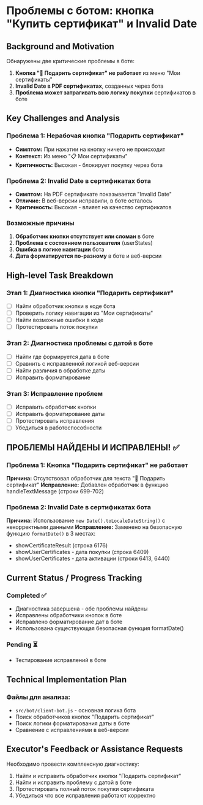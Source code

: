 # Проблемы с ботом: кнопка "Купить сертификат" и Invalid Date

## Background and Motivation

Обнаружены две критические проблемы в боте:
1. **Кнопка "💝 Подарить сертификат" не работает** из меню "Мои сертификаты"
2. **Invalid Date в PDF сертификатах**, созданных через бота
3. **Проблема может затрагивать всю логику покупки** сертификатов в боте

## Key Challenges and Analysis

### Проблема 1: Нерабочая кнопка "Подарить сертификат"
- **Симптом:** При нажатии на кнопку ничего не происходит
- **Контекст:** Из меню "📋 Мои сертификаты" 
- **Критичность:** Высокая - блокирует покупку через бота

### Проблема 2: Invalid Date в сертификатах бота
- **Симптом:** На PDF сертификате показывается "Invalid Date"
- **Отличие:** В веб-версии исправили, в боте осталось
- **Критичность:** Высокая - влияет на качество сертификатов

### Возможные причины
1. **Обработчик кнопки отсутствует или сломан** в боте
2. **Проблема с состоянием пользователя** (userStates)
3. **Ошибка в логике навигации** бота
4. **Дата форматируется по-разному** в боте и веб-версии

## High-level Task Breakdown

### Этап 1: Диагностика кнопки "Подарить сертификат"
- [ ] Найти обработчик кнопки в коде бота
- [ ] Проверить логику навигации из "Мои сертификаты"
- [ ] Найти возможные ошибки в коде
- [ ] Протестировать поток покупки

### Этап 2: Диагностика проблемы с датой в боте
- [ ] Найти где формируется дата в боте
- [ ] Сравнить с исправленной логикой веб-версии
- [ ] Найти различия в обработке даты
- [ ] Исправить форматирование

### Этап 3: Исправление проблем
- [ ] Исправить обработчик кнопки
- [ ] Исправить форматирование даты
- [ ] Протестировать исправления
- [ ] Убедиться в работоспособности

## ПРОБЛЕМЫ НАЙДЕНЫ И ИСПРАВЛЕНЫ! ✅

### Проблема 1: Кнопка "Подарить сертификат" не работает
**Причина:** Отсутствовал обработчик для текста "💝 Подарить сертификат" 
**Исправление:** Добавлен обработчик в функцию handleTextMessage (строки 699-702)

### Проблема 2: Invalid Date в сертификатах бота  
**Причина:** Использование `new Date().toLocaleDateString()` с некорректными данными
**Исправление:** Заменено на безопасную функцию `formatDate()` в 3 местах:
- showCertificateResult (строка 6176)
- showUserCertificates - дата покупки (строка 6409)  
- showUserCertificates - дата активации (строки 6413, 6440)

## Current Status / Progress Tracking

### Completed ✅
- Диагностика завершена - обе проблемы найдены
- Исправлены обработчики кнопок в боте
- Исправлено форматирование дат в боте
- Использована существующая безопасная функция formatDate()

### Pending ⏳
- Тестирование исправлений в боте

## Technical Implementation Plan

### Файлы для анализа:
- `src/bot/client-bot.js` - основная логика бота
- Поиск обработчиков кнопок "Подарить сертификат"
- Поиск логики форматирования даты в боте
- Сравнение с исправлениями в веб-версии

## Executor's Feedback or Assistance Requests

Необходимо провести комплексную диагностику:
1. Найти и исправить обработчик кнопки "Подарить сертификат"
2. Найти и исправить проблему с датой в боте
3. Протестировать полный поток покупки сертификата
4. Убедиться что все исправления работают корректно
